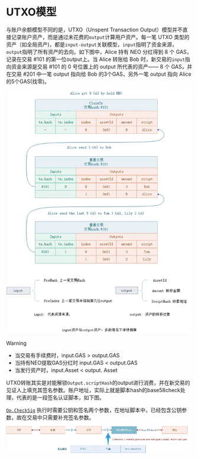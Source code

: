 # UTXO模型

与账户余额模型不同的是，UTXO（Unspent Transaction Output）模型并不直接记录账户资产，而是通过未花费的`output`计算用户资产。每一笔 UTXO 类型的资产（如全局资产)，都是`input-output`关联模型，`input`指明了资金来源，`output`指明了所有资产的去向。如下图中，Alice 持有 NEO 分红得到 8 个 GAS，记录在交易 #101 的第一位output上。当 Alice 转账给 Bob 时，新交易的`input`指向资金来源是交易 #101 的 0 号位置上的 output 所代表的资产—— 8 个 GAS，并在交易 #201 中一笔 output 指向给 Bob 的3个GAS，另外一笔 output 指向 Alice 的5个GAS(找零)。

![utxo](../../images/blockchain/utxo.jpg)

> [!WARNING]
>
> - 当交易有手续费时，input.GAS > output.GAS
> - 当持有NEO提取GAS分红时 input.GAS < output.GAS
> - 当发行资产时，input.Asset < output. Asset

UTXO转账其实是对能解锁`Output.scriptHash`的output进行消费，并在新交易的见证人上填充其签名参数。账户地址，实际上就是脚本hash的base58check处理，代表的是一段签名认证脚本，如下图。 

[`Op.CheckSig`](../neo_vm.md#checksig) 执行时需要公钥和签名两个参数，在地址脚本中，已经包含公钥参数，故在交易中只需要补充签名参数。

![utxo](../../images/blockchain/account_scripthash.jpg)
